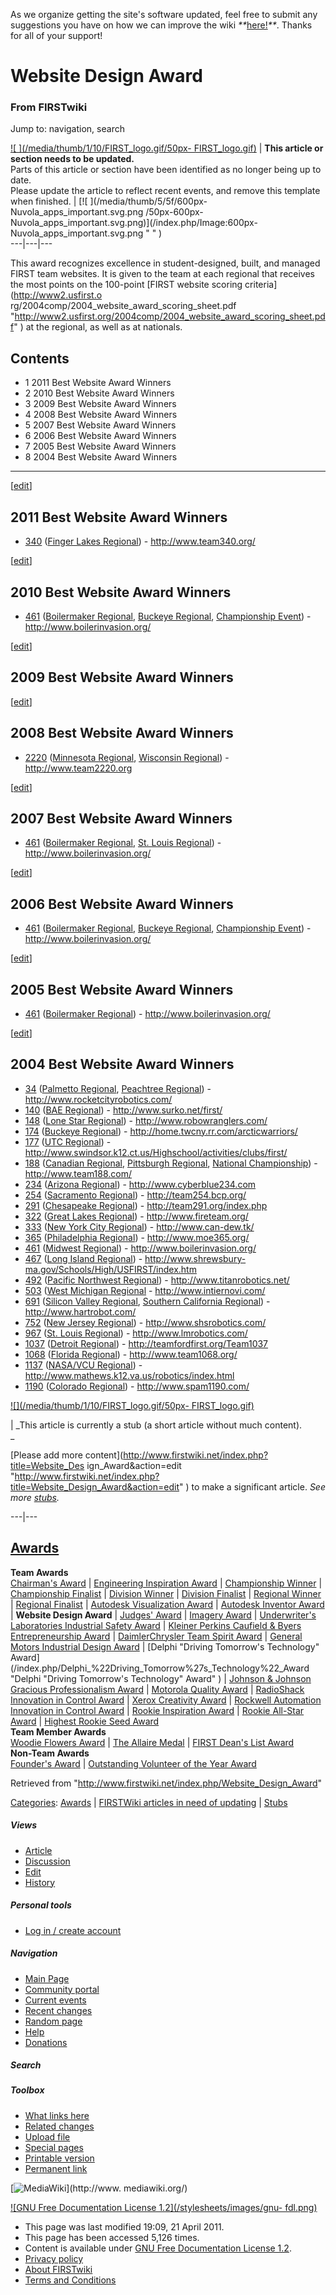 As we organize getting the site's software updated, feel free to submit any
suggestions you have on how we can improve the wiki
_**_[here!](/index.php/User:Hallry/Suggestions "User:Hallry/Suggestions"
)_**_. Thanks for all of your support!

# Website Design Award

### From FIRSTwiki

Jump to: navigation, search

  

[![ ](/media/thumb/1/10/FIRST_logo.gif/50px-
FIRST_logo.gif)](/index.php/Image:FIRST_logo.gif " " ) |  **This article or
section needs to be updated.**  
Parts of this article or section have been identified as no longer being up to
date.  
Please update the article to reflect recent events, and remove this template
when finished. |  [![ ](/media/thumb/5/5f/600px-Nuvola_apps_important.svg.png
/50px-600px-Nuvola_apps_important.svg.png)](/index.php/Image:600px-
Nuvola_apps_important.svg.png " " )  
---|---|---  
  
  
This award recognizes excellence in student-designed, built, and managed FIRST
team websites. It is given to the team at each regional that receives the most
points on the 100-point [FIRST website scoring criteria](http://www2.usfirst.o
rg/2004comp/2004_website_award_scoring_sheet.pdf
"http://www2.usfirst.org/2004comp/2004_website_award_scoring_sheet.pdf" ) at
the regional, as well as at nationals.

## Contents

  * 1 2011 Best Website Award Winners
  * 2 2010 Best Website Award Winners
  * 3 2009 Best Website Award Winners
  * 4 2008 Best Website Award Winners
  * 5 2007 Best Website Award Winners
  * 6 2006 Best Website Award Winners
  * 7 2005 Best Website Award Winners
  * 8 2004 Best Website Award Winners  
---  
  
[[edit](/index.php?title=Website_Design_Award&action=edit&section=1 "Edit
section: 2011 Best Website Award Winners" )]

## 2011 Best Website Award Winners

  * [340](/index.php/340 "340" ) ([Finger Lakes Regional](/index.php/Finger_Lakes_Regional "Finger Lakes Regional" )) - <http://www.team340.org/>

[[edit](/index.php?title=Website_Design_Award&action=edit&section=2 "Edit
section: 2010 Best Website Award Winners" )]

## 2010 Best Website Award Winners

  * [461](/index.php/461 "461" ) ([Boilermaker Regional](/index.php/Boilermaker_Regional "Boilermaker Regional" ), [Buckeye Regional](/index.php/Buckeye_Regional "Buckeye Regional" ), [Championship Event](/index.php/Championship_Event "Championship Event" )) - <http://www.boilerinvasion.org/>

[[edit](/index.php?title=Website_Design_Award&action=edit&section=3 "Edit
section: 2009 Best Website Award Winners" )]

## 2009 Best Website Award Winners

[[edit](/index.php?title=Website_Design_Award&action=edit&section=4 "Edit
section: 2008 Best Website Award Winners" )]

## 2008 Best Website Award Winners

  * [2220](/index.php/2220 "2220" ) ([Minnesota Regional](/index.php/Minnesota_Regional "Minnesota Regional" ), [Wisconsin Regional](/index.php/Wisconsin_Regional "Wisconsin Regional" )) - <http://www.team2220.org>

[[edit](/index.php?title=Website_Design_Award&action=edit&section=5 "Edit
section: 2007 Best Website Award Winners" )]

## 2007 Best Website Award Winners

  * [461](/index.php/461 "461" ) ([Boilermaker Regional](/index.php/Boilermaker_Regional "Boilermaker Regional" ), [St. Louis Regional](/index.php/St._Louis_Regional "St. Louis Regional" )) - <http://www.boilerinvasion.org/>

[[edit](/index.php?title=Website_Design_Award&action=edit&section=6 "Edit
section: 2006 Best Website Award Winners" )]

## 2006 Best Website Award Winners

  * [461](/index.php/461 "461" ) ([Boilermaker Regional](/index.php/Boilermaker_Regional "Boilermaker Regional" ), [Buckeye Regional](/index.php/Buckeye_Regional "Buckeye Regional" ), [Championship Event](/index.php/Championship_Event "Championship Event" )) - <http://www.boilerinvasion.org/>

[[edit](/index.php?title=Website_Design_Award&action=edit&section=7 "Edit
section: 2005 Best Website Award Winners" )]

## 2005 Best Website Award Winners

  * [461](/index.php/461 "461" ) ([Boilermaker Regional](/index.php/Boilermaker_Regional "Boilermaker Regional" )) - <http://www.boilerinvasion.org/>

[[edit](/index.php?title=Website_Design_Award&action=edit&section=8 "Edit
section: 2004 Best Website Award Winners" )]

## 2004 Best Website Award Winners

  * [34](/index.php/34 "34" ) ([Palmetto Regional](/index.php/Palmetto_Regional "Palmetto Regional" ), [Peachtree Regional](/index.php/Peachtree_Regional "Peachtree Regional" )) - <http://www.rocketcityrobotics.com/>
  * [140](/index.php/140 "140" ) ([BAE Regional](/index.php/BAE_Regional "BAE Regional" )) - <http://www.surko.net/first/>
  * [148](/index.php/148 "148" ) ([Lone Star Regional](/index.php/Lone_Star_Regional "Lone Star Regional" )) - <http://www.robowranglers.com/>
  * [174](/index.php/174 "174" ) ([Buckeye Regional](/index.php/Buckeye_Regional "Buckeye Regional" )) - <http://home.twcny.rr.com/arcticwarriors/>
  * [177](/index.php/177 "177" ) ([UTC Regional](/index.php/UTC_Regional "UTC Regional" )) - <http://www.swindsor.k12.ct.us/Highschool/activities/clubs/first/>
  * [188](/index.php/188 "188" ) ([Canadian Regional](/index.php?title=Canadian_Regional&action=edit "Canadian Regional" ), [Pittsburgh Regional](/index.php/Pittsburgh_Regional "Pittsburgh Regional" ), [National Championship](/index.php/National_Championship "National Championship" )) - <http://www.team188.com/>
  * [234](/index.php/234 "234" ) ([Arizona Regional](/index.php/Arizona_Regional "Arizona Regional" )) - <http://www.cyberblue234.com>
  * [254](/index.php/254 "254" ) ([Sacramento Regional](/index.php?title=Sacramento_Regional&action=edit "Sacramento Regional" )) - <http://team254.bcp.org/>
  * [291](/index.php/291 "291" ) ([Chesapeake Regional](/index.php/Chesapeake_Regional "Chesapeake Regional" )) - <http://team291.org/index.php>
  * [322](/index.php/322 "322" ) ([Great Lakes Regional](/index.php/Great_Lakes_Regional "Great Lakes Regional" )) - <http://www.fireteam.org/>
  * [333](/index.php/333 "333" ) ([New York City Regional](/index.php/New_York_City_Regional "New York City Regional" )) - <http://www.can-dew.tk/>
  * [365](/index.php/365 "365" ) ([Philadelphia Regional](/index.php/Philadelphia_Regional "Philadelphia Regional" )) - <http://www.moe365.org/>
  * [461](/index.php/461 "461" ) ([Midwest Regional](/index.php/Midwest_Regional "Midwest Regional" )) - <http://www.boilerinvasion.org/>
  * [467](/index.php/467 "467" ) ([Long Island Regional](/index.php/Long_Island_Regional "Long Island Regional" )) - <http://www.shrewsbury-ma.gov/Schools/High/USFIRST/index.htm>
  * [492](/index.php/492 "492" ) ([Pacific Northwest Regional](/index.php/Pacific_Northwest_Regional "Pacific Northwest Regional" )) - <http://www.titanrobotics.net/>
  * [503](/index.php/503 "503" ) ([West Michigan Regional](/index.php/West_Michigan_Regional "West Michigan Regional" ) \- <http://www.intiernovi.com/>
  * [691](/index.php/691 "691" ) ([Silicon Valley Regional](/index.php/Silicon_Valley_Regional "Silicon Valley Regional" ), [Southern California Regional](/index.php/Southern_California_Regional "Southern California Regional" )) - <http://www.hartrobot.com/>
  * [752](/index.php/752 "752" ) ([New Jersey Regional](/index.php/New_Jersey_Regional "New Jersey Regional" )) - <http://www.shsrobotics.com/>
  * [967](/index.php/967 "967" ) ([St. Louis Regional](/index.php/St._Louis_Regional "St. Louis Regional" )) - <http://www.lmrobotics.com/>
  * [1037](/index.php/1037 "1037" ) ([Detroit Regional](/index.php/Detroit_Regional "Detroit Regional" )) - <http://teamfordfirst.org/Team1037>
  * [1068](/index.php/1068 "1068" ) ([Florida Regional](/index.php/Florida_Regional "Florida Regional" )) - <http://www.team1068.org/>
  * [1137](/index.php/1137 "1137" ) ([NASA/VCU Regional](/index.php/NASA/VCU_Regional "NASA/VCU Regional" )) - <http://www.mathews.k12.va.us/robotics/index.html>
  * [1190](/index.php/1190 "1190" ) ([Colorado Regional](/index.php/Colorado_Regional "Colorado Regional" )) - <http://www.spam1190.com/>

[![](/media/thumb/1/10/FIRST_logo.gif/50px-
FIRST_logo.gif)](/index.php/Image:FIRST_logo.gif "" )

|  _This article is currently a stub (a short article without much content).  
_

[Please add more content](http://www.firstwiki.net/index.php?title=Website_Des
ign_Award&action=edit
"http://www.firstwiki.net/index.php?title=Website_Design_Award&action=edit" )
to make a significant article. _See more [stubs](/index.php/Special:Shortpages
"Special:Shortpages" )._  
  
---|---  
  
  

[Awards](/index.php/Awards "Awards" )  
---  
**Team Awards**   
[Chairman's Award](/index.php/Chairman%27s_Award "Chairman's Award" ) |
[Engineering Inspiration Award](/index.php/Engineering_Inspiration_Award
"Engineering Inspiration Award" ) | [Championship
Winner](/index.php/Championship_Winner "Championship Winner" ) | [Championship
Finalist](/index.php/Championship_Finalist "Championship Finalist" ) |
[Division Winner](/index.php/Division_Winner "Division Winner" ) | [Division
Finalist](/index.php/Division_Finalist "Division Finalist" ) | [Regional
Winner](/index.php/Regional_Winner "Regional Winner" ) | [Regional
Finalist](/index.php/Regional_Finalist "Regional Finalist" ) | [Autodesk
Visualization Award](/index.php/Autodesk_Visualization_Award "Autodesk
Visualization Award" ) | [Autodesk Inventor
Award](/index.php/Autodesk_Inventor_Award "Autodesk Inventor Award" ) |
**Website Design Award** | [Judges' Award](/index.php/Judges%27_Award "Judges'
Award" ) | [Imagery Award](/index.php/Imagery_Award "Imagery Award" ) |
[Underwriter's Laboratories Industrial Safety
Award](/index.php/Underwriter%27s_Laboratories_Industrial_Safety_Award
"Underwriter's Laboratories Industrial Safety Award" ) | [Kleiner Perkins
Caufield &amp; Byers Entrepreneurship
Award](/index.php/Kleiner_Perkins_Caufield_%26_Byers_Entrepreneurship_Award
"Kleiner Perkins Caufield & Byers Entrepreneurship Award" ) | [DaimlerChrysler
Team Spirit Award](/index.php/DaimlerChrysler_Team_Spirit_Award
"DaimlerChrysler Team Spirit Award" ) | [General Motors Industrial Design
Award](/index.php/General_Motors_Industrial_Design_Award "General Motors
Industrial Design Award" ) | [Delphi "Driving Tomorrow's Technology"
Award](/index.php/Delphi_%22Driving_Tomorrow%27s_Technology%22_Award "Delphi
"Driving Tomorrow's Technology" Award" ) | [Johnson &amp; Johnson Gracious
Professionalism
Award](/index.php/Johnson_%26_Johnson_Gracious_Professionalism_Award "Johnson
& Johnson Gracious Professionalism Award" ) | [Motorola Quality
Award](/index.php/Motorola_Quality_Award "Motorola Quality Award" ) |
[RadioShack Innovation in Control
Award](/index.php/RadioShack_Innovation_in_Control_Award "RadioShack
Innovation in Control Award" ) | [Xerox Creativity
Award](/index.php/Xerox_Creativity_Award "Xerox Creativity Award" ) |
[Rockwell Automation Innovation in Control
Award](/index.php/Rockwell_Automation_Innovation_in_Control_Award "Rockwell
Automation Innovation in Control Award" ) | [Rookie Inspiration
Award](/index.php/Rookie_Inspiration_Award "Rookie Inspiration Award" ) |
[Rookie All-Star Award](/index.php/Rookie_All-Star_Award "Rookie All-Star
Award" ) | [Highest Rookie Seed Award](/index.php/Highest_Rookie_Seed_Award
"Highest Rookie Seed Award" )  
**Team Member Awards**   
[Woodie Flowers Award](/index.php/Woodie_Flowers_Award "Woodie Flowers Award"
) | [The Allaire Medal](/index.php/The_Allaire_Medal "The Allaire Medal" ) |
[FIRST Dean's List Award](/index.php/FIRST_Dean%27s_List_Award "FIRST Dean's
List Award" )  
**Non-Team Awards**   
[Founder's Award](/index.php/Founder%27s_Award "Founder's Award" ) |
[Outstanding Volunteer of the Year
Award](/index.php/Outstanding_Volunteer_of_the_Year_Award "Outstanding
Volunteer of the Year Award" )  
  
Retrieved from "<http://www.firstwiki.net/index.php/Website_Design_Award>"

[Categories](/index.php?title=Special:Categories&article=Website_Design_Award
"Special:Categories" ): [Awards](/index.php/Category:Awards "Category:Awards"
) | [FIRSTWiki articles in need of
updating](/index.php/Category:FIRSTWiki_articles_in_need_of_updating
"Category:FIRSTWiki articles in need of updating" ) |
[Stubs](/index.php/Category:Stubs "Category:Stubs" )

##### Views

  * [Article](/index.php/Website_Design_Award)
  * [Discussion](/index.php/Talk:Website_Design_Award)
  * [Edit](/index.php?title=Website_Design_Award&action=edit)
  * [History](/index.php?title=Website_Design_Award&action=history)

##### Personal tools

  * [Log in / create account](/index.php?title=Special:Userlogin&returnto=Website_Design_Award)

[](/index.php/Main_Page "Main Page" )

##### Navigation

  * [Main Page](/index.php/Main_Page)
  * [Community portal](/index.php/FIRSTwiki:Community_portal)
  * [Current events](/index.php/Current_events)
  * [Recent changes](/index.php/Special:Recentchanges)
  * [Random page](/index.php/Special:Random)
  * [Help](/index.php/FIRSTwiki:Help)
  * [Donations](/index.php/FIRSTwiki:Site_support)

##### Search



##### Toolbox

  * [What links here](/index.php/Special:Whatlinkshere/Website_Design_Award)
  * [Related changes](/index.php/Special:Recentchangeslinked/Website_Design_Award)
  * [Upload file](/index.php/Special:Upload)
  * [Special pages](/index.php/Special:Specialpages)
  * [Printable version](/index.php?title=Website_Design_Award&printable=yes)
  * [Permanent link](/index.php?title=Website_Design_Award&oldid=78829)

[![MediaWiki](/skins/common/images/poweredby_mediawiki_88x31.png)](http://www.
mediawiki.org/)

[![GNU Free Documentation License 1.2](/stylesheets/images/gnu-
fdl.png)](http://www.gnu.org/copyleft/fdl.html)

  * This page was last modified 19:09, 21 April 2011.
  * This page has been accessed 5,126 times.
  * Content is available under [GNU Free Documentation License 1.2](http://www.gnu.org/copyleft/fdl.html "http://www.gnu.org/copyleft/fdl.html" ).
  * [Privacy policy](/index.php/FIRSTwiki:Privacy_policy "FIRSTwiki:Privacy policy" )
  * [About FIRSTwiki](/index.php/FIRSTwiki:About "FIRSTwiki:About" )
  * [Terms and Conditions](/index.php/FIRSTwiki:Terms_and_conditions "FIRSTwiki:Terms and conditions" )

